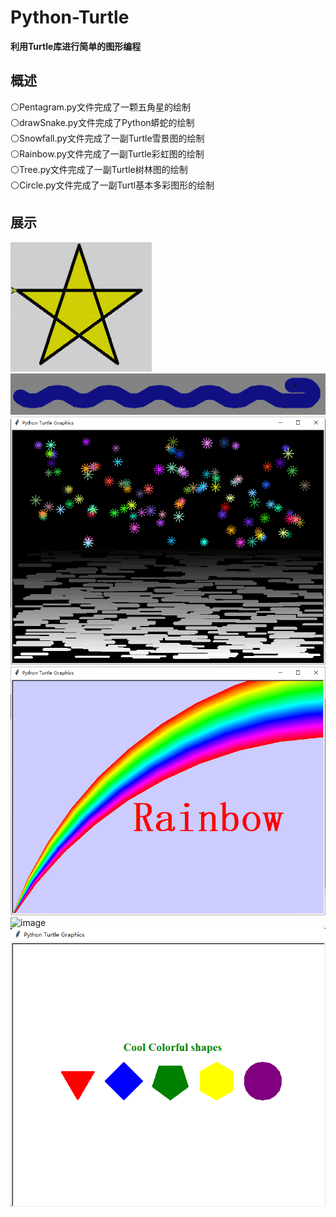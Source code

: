 # Python-Turtle
**利用Turtle库进行简单的图形编程**

## 概述
  ⚪Pentagram.py文件完成了一颗五角星的绘制    
  ⚪drawSnake.py文件完成了Python蟒蛇的绘制    
  ⚪Snowfall.py文件完成了一副Turtle雪景图的绘制    
  ⚪Rainbow.py文件完成了一副Turtle彩虹图的绘制    
  ⚪Tree.py文件完成了一副Turtle树林图的绘制    
  ⚪Circle.py文件完成了一副Turtl基本多彩图形的绘制    
 
## 展示
![image](https://github.com/daladida/Python-Turtle/blob/main/images/%E4%BA%94%E8%A7%92%E6%98%9F.png)
![image](https://github.com/daladida/Python-Turtle/blob/main/images/Python%E8%9F%92%E8%9B%87.png)
![image](https://github.com/daladida/Python-Turtle/blob/main/images/Turtle%E9%9B%AA%E6%99%AF.png)
![image](https://github.com/daladida/Python-Turtle/blob/main/images/Turtle%E5%BD%A9%E8%99%B9.png)
![image](https://github.com/daladida/Python-Turtle/blob/main/images/Turtle%E6%A0%91.png)
![image](https://github.com/daladida/Python-Turtle/blob/main/images/%E5%A4%9A%E5%BD%A9%E7%9A%84%E5%9B%BE%E5%BD%A2.png)


